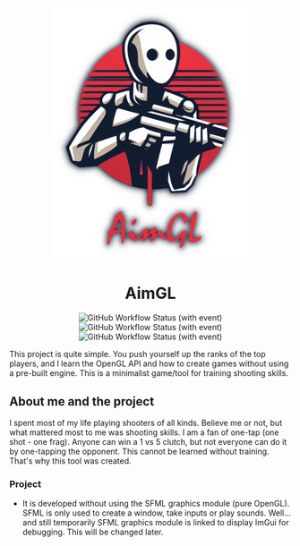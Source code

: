 <div align="center">
<img src="readme/logo.png" width="350px" alt="AstroFixer"/>
<h1>AimGL</h1>
<div style="display: inline">
<img alt="GitHub Workflow Status (with event)" src="https://img.shields.io/github/actions/workflow/status/Notiooo/AimGL/.github%2Fworkflows%2Fcmake_windows_unit_tests.yml?label=Windows%20Unit%20Tests">
<img alt="GitHub Workflow Status (with event)" src="https://img.shields.io/github/actions/workflow/status/Notiooo/AimGL/.github%2Fworkflows%2Fcmake_windows_build.yml?label=Windows%20Build">
<img alt="GitHub Workflow Status (with event)" src="https://img.shields.io/github/actions/workflow/status/Notiooo/AimGL/.github%2Fworkflows%2Fclang-format-check.yml?label=Code%20Formatting">

</div>
</div>
<p>This project is quite simple. You push yourself up the ranks of the top players, and I learn the OpenGL API and how to create games without using a pre-built engine. This is a minimalist game/tool for training shooting skills.</p>

## About me and the project
I spent most of my life playing shooters of all kinds. Believe me or not, but what mattered most to me was shooting skills. I am a fan of one-tap (one shot - one frag). Anyone can win a 1 vs 5 clutch, but not everyone can do it by one-tapping the opponent. This cannot be learned without training. That's why this tool was created. 

### Project
- It is developed without using the SFML graphics module (pure OpenGL). SFML is only used to create a window, take inputs or play sounds. Well... and still temporarily SFML graphics module is linked to display ImGui for debugging. This will be changed later.